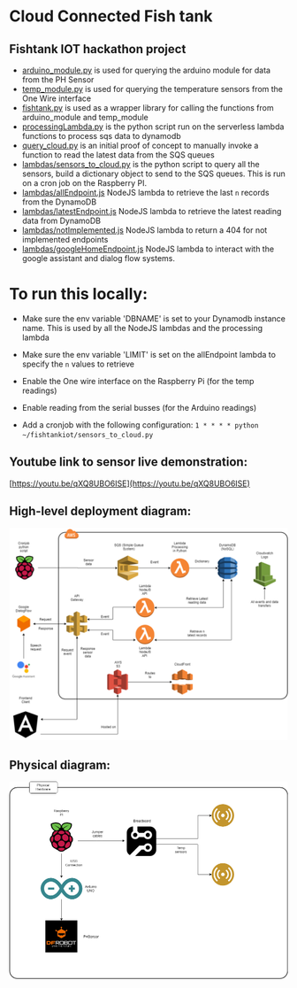 # Cloud Connected Fish tank
## Fishtank IOT hackathon project


- [arduino_module.py](arduino_module.py) is used for querying the arduino module for data from the PH Sensor
- [temp_module.py](temp_module.py) is used for querying the temperature sensors from the One Wire interface
- [fishtank.py](fishtank.py) is used as a wrapper library for calling the functions from arduino_module and temp_module
- [processingLambda.py](lambdas/processingLambda.py) is the python script run on the serverless lambda functions to process sqs data to dynamodb
- [query_cloud.py](query_cloud.py) is an initial proof of concept to manually invoke a function to read the latest data from the SQS queues
- [lambdas/sensors_to_cloud.py](sensors_to_cloud.py) is the python script to query all the sensors, build a dictionary object to send to the SQS queues. This is run on a cron job on the Raspberry PI.
- [lambdas/allEndpoint.js](lambdas/allEndpoint.js) NodeJS lambda to retrieve the last `n` records from the DynamoDB
- [lambdas/latestEndpoint.js](lambdas/latestEndpoint.js) NodeJS lambda to retrieve the latest reading data from DynamoDB
- [lambdas/notImplemented.js](lambdas/notImplemented.js) NodeJS lambda to return a 404 for not implemented endpoints
- [lambdas/googleHomeEndpoint.js](lambdas/googleHomeEndpoint.js) NodeJS lambda to interact with the google assistant and dialog flow systems.


# To run this locally: 
- Make sure the env variable 'DBNAME' is set to your Dynamodb instance name. This is used by all the NodeJS lambdas and the processing lambda
- Make sure the env variable 'LIMIT' is set on the allEndpoint lambda to specify the `n` values to retrieve
- Enable the One wire interface on the Raspberry Pi (for the temp readings)
- Enable reading from the serial busses (for the Arduino readings)

- Add a cronjob with the following configuration: `1 * * * * python ~/fishtankiot/sensors_to_cloud.py`


## Youtube link to sensor live demonstration:
[https://youtu.be/qXQ8UBO6ISE](https://youtu.be/qXQ8UBO6ISE)

## High-level deployment diagram:
![High Level Diagram](https://github.com/charljvv/fishtankiot/blob/master/High_level_tech_stack_Latest.png "High-level design")
## Physical diagram:
![Physical Diagram](https://github.com/charljvv/fishtankiot/blob/master/Physical_Layout.png "Physical Layout")
